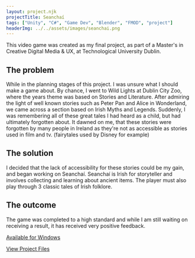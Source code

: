 ```yaml
---
layout: project.njk
projectTitle: Seanchaí
tags: ["Unity", "C#", "Game Dev", "Blender", "FMOD", "project"]
headerImg: ../../assets/images/seanchai.png
---
```


<!-- excerpt start -->

This video game was created as my final project, as part of a Master's in Creative Digital Media & UX, at Technological University Dublin.

<!-- excerpt end -->

## The problem

While in the planning stages of this project. I was unsure what I should make a game about. By chance, I went to Wild Lights at Dublin City Zoo, where the years theme was based on Stories and Literature. After admiring the light of well known stories such as Peter Pan and Alice in Wonderland, we came across a section based on Irish Myths and Legends. Suddenly, I was remembering all of these great tales I had heard as a child, but had ultimately forgotten about. It dawned on me, that these stories were forgotten by many people in Ireland as they're not as accessible as stories used in film and tv. (fairytales used by Disney for example)

## The solution

I decided that the lack of accessibility for these stories could be my gain, and began working on Seanchaí. Seanchaí is Irish for storyteller and involves collecting and learning about ancient items. The player must also play through 3 classic tales of Irish folklore.

## The outcome

The game was completed to a high standard and while I am still waiting on receiving a result, it has received very positive feedback.

[Available for Windows](https://alanc25.itch.io/seanchai)

[View Project Files](https://github.com/alanc25/seanchai)
